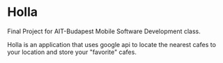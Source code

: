 # Holla

Final Project for AIT-Budapest Mobile Software Development class. 

Holla is an application that uses google api to locate the nearest cafes to your location and store your "favorite" cafes.
